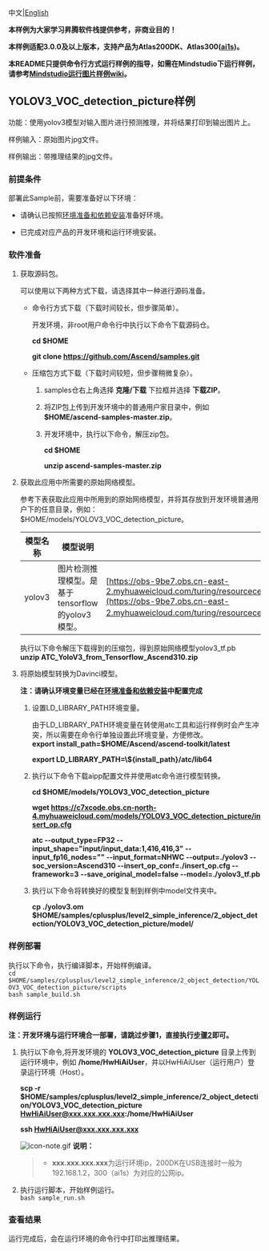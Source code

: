 中文|[English](README.md)

**本样例为大家学习昇腾软件栈提供参考，非商业目的！**

**本样例适配3.0.0及以上版本，支持产品为Atlas200DK、Atlas300([ai1s](https://support.huaweicloud.com/productdesc-ecs/ecs_01_0047.html#ecs_01_0047__section78423209366))。**

**本README只提供命令行方式运行样例的指导，如需在Mindstudio下运行样例，请参考[Mindstudio运行图片样例wiki](https://github.com/Ascend/samples/wikis/Mindstudio%E8%BF%90%E8%A1%8C%E5%9B%BE%E7%89%87%E6%A0%B7%E4%BE%8B?sort_id=3164874)。**

## YOLOV3_VOC_detection_picture样例

功能：使用yolov3模型对输入图片进行预测推理，并将结果打印到输出图片上。

样例输入：原始图片jpg文件。

样例输出：带推理结果的jpg文件。

### 前提条件

部署此Sample前，需要准备好以下环境：

- 请确认已按照[环境准备和依赖安装](../../../environment)准备好环境。

- 已完成对应产品的开发环境和运行环境安装。

### 软件准备

1. 获取源码包。

   可以使用以下两种方式下载，请选择其中一种进行源码准备。

    - 命令行方式下载（下载时间较长，但步骤简单）。

        开发环境，非root用户命令行中执行以下命令下载源码仓。

       **cd $HOME**

       **git clone https://github.com/Ascend/samples.git**

    - 压缩包方式下载（下载时间较短，但步骤稍微复杂）。

        1. samples仓右上角选择 **克隆/下载** 下拉框并选择 **下载ZIP**。

        2. 将ZIP包上传到开发环境中的普通用户家目录中，例如 **$HOME/ascend-samples-master.zip**。

        3. 开发环境中，执行以下命令，解压zip包。

            **cd $HOME**

            **unzip ascend-samples-master.zip**

2. 获取此应用中所需要的原始网络模型。

    参考下表获取此应用中所用到的原始网络模型，并将其存放到开发环境普通用户下的任意目录，例如：$HOME/models/YOLOV3_VOC_detection_picture。
    
    
    |  **模型名称**  |  **模型说明**  |  **模型下载路径**  |
    |---|---|---|
    |  yolov3| 图片检测推理模型。是基于tensorflow的yolov3模型。  |  [https://obs-9be7.obs.cn-east-2.myhuaweicloud.com/turing/resourcecenter/model/YoloV3/zh/1.1/ATC_YoloV3_from_Tensorflow_Ascend310.zip](https://obs-9be7.obs.cn-east-2.myhuaweicloud.com/turing/resourcecenter/model/YoloV3/zh/1.1/ATC_YoloV3_from_Tensorflow_Ascend310.zip)。 |    
    
    执行以下命令解压下载得到的压缩包，得到原始网络模型yolov3_tf.pb   
     **unzip ATC_YoloV3_from_Tensorflow_Ascend310.zip** 




3. 将原始模型转换为Davinci模型。   
    
    **注：请确认环境变量已经在[环境准备和依赖安装](../../../environment)中配置完成**

    1. 设置LD_LIBRARY_PATH环境变量。

        由于LD_LIBRARY_PATH环境变量在转使用atc工具和运行样例时会产生冲突，所以需要在命令行单独设置此环境变量，方便修改。      
        **export install\_path=$HOME/Ascend/ascend-toolkit/latest**     

        **export LD_LIBRARY_PATH=\\${install_path}/atc/lib64**  

    2. 执行以下命令下载aipp配置文件并使用atc命令进行模型转换。

        **cd $HOME/models/YOLOV3_VOC_detection_picture**  

        **wget https://c7xcode.obs.cn-north-4.myhuaweicloud.com/models/YOLOV3_VOC_detection_picture/insert_op.cfg**

        **atc --output_type=FP32 --input_shape="input/input_data:1,416,416,3" --input_fp16_nodes="" --input_format=NHWC --output=./yolov3 --soc_version=Ascend310 --insert_op_conf=./insert_op.cfg --framework=3 --save_original_model=false --model=./yolov3_tf.pb**

    3. 执行以下命令将转换好的模型复制到样例中model文件夹中。


        **cp ./yolov3.om $HOME/samples/cplusplus/level2_simple_inference/2_object_detection/YOLOV3_VOC_detection_picture/model/**



### 样例部署

 执行以下命令，执行编译脚本，开始样例编译。   
```cd $HOME/samples/cplusplus/level2_simple_inference/2_object_detection/YOLOV3_VOC_detection_picture/scripts```    
```bash sample_build.sh```



### 样例运行

**注：开发环境与运行环境合一部署，请跳过步骤1，直接执行[步骤2](#step_2)即可。**   

1. 执行以下命令,将开发环境的 **YOLOV3_VOC_detection_picture** 目录上传到运行环境中，例如 **/home/HwHiAiUser**，并以HwHiAiUser（运行用户）登录运行环境（Host）。

    **scp -r $HOME/samples/cplusplus/level2_simple_inference/2_object_detection/YOLOV3_VOC_detection_picture HwHiAiUser@xxx.xxx.xxx.xxx:/home/HwHiAiUser**

    **ssh HwHiAiUser@xxx.xxx.xxx.xxx**    

    ![](https://images.gitee.com/uploads/images/2020/1106/160652_6146f6a4_5395865.gif "icon-note.gif") **说明：**  
    > - **xxx.xxx.xxx.xxx**为运行环境ip，200DK在USB连接时一般为192.168.1.2，300（ai1s）为对应的公网ip。

2. <a name="step_2"></a>执行运行脚本，开始样例运行。         
    ```bash sample_run.sh```   

### 查看结果

运行完成后，会在运行环境的命令行中打印出推理结果。




